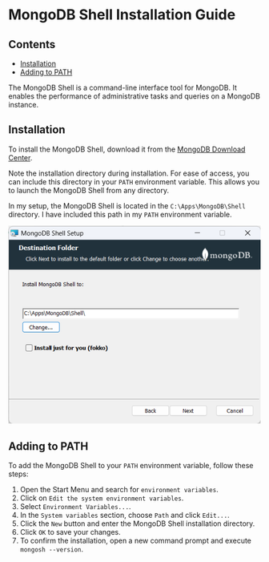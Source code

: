# MongoDB Shell Installation Guide <!-- omit in toc -->

## Contents <!-- omit in toc -->

- [Installation](#installation)
- [Adding to PATH](#adding-to-path)

The MongoDB Shell is a command-line interface tool for MongoDB. It enables the performance of administrative tasks and queries on a MongoDB instance.

## Installation

To install the MongoDB Shell, download it from the [MongoDB Download Center](https://www.mongodb.com/try/download/shell).

Note the installation directory during installation. For ease of access, you can include this directory in your `PATH` environment variable. This allows you to launch the MongoDB Shell from any directory.

In my setup, the MongoDB Shell is located in the `C:\Apps\MongoDB\Shell` directory. I have included this path in my `PATH` environment variable.

![Example of installation screenshot](./images/mongodb-shell-install.png)

## Adding to PATH

To add the MongoDB Shell to your `PATH` environment variable, follow these steps:

1. Open the Start Menu and search for `environment variables`.
2. Click on `Edit the system environment variables`.
3. Select `Environment Variables...`.
4. In the `System variables` section, choose `Path` and click `Edit...`.
5. Click the `New` button and enter the MongoDB Shell installation directory.
6. Click `OK` to save your changes.
7. To confirm the installation, open a new command prompt and execute `mongosh --version`.